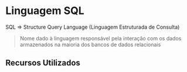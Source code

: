 # **Linguagem SQL**

SQL => Structure Query Language (Linguagem Estruturada de Consulta)
>Nome dado à linguagem responsável pela interação com os dados armazenados
>na maioria dos bancos de dados relacionais

## **Recursos Utilizados**
